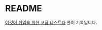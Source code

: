 # README
[이것이 취업을 위한 코딩 테스트다](https://www.aladin.co.kr/shop/wproduct.aspx?ISBN=K342631735&start=pnaver_02) 풀이 기록입니다.
